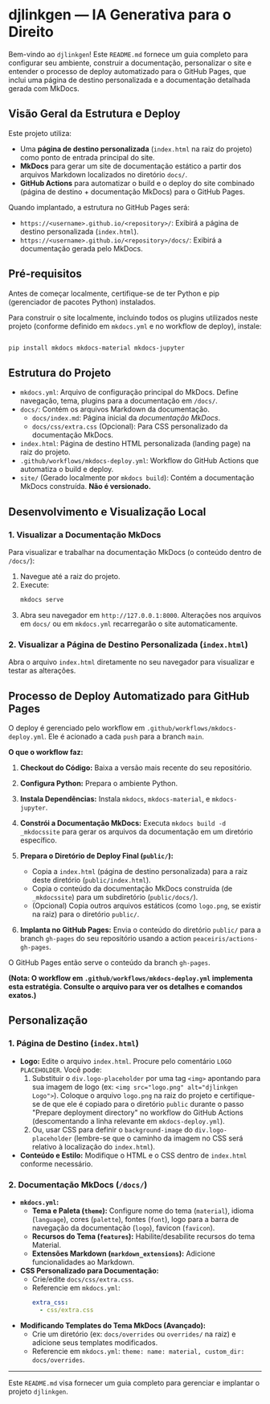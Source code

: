 # djlinkgen — IA Generativa para o Direito

Bem-vindo ao `djlinkgen`! Este `README.md` fornece um guia completo para configurar seu ambiente, construir a documentação, personalizar o site e entender o processo de deploy automatizado para o GitHub Pages, que inclui uma página de destino personalizada e a documentação detalhada gerada com MkDocs.

## Visão Geral da Estrutura e Deploy

Este projeto utiliza:
-   Uma **página de destino personalizada** (`index.html` na raiz do projeto) como ponto de entrada principal do site.
-   **MkDocs** para gerar um site de documentação estático a partir dos arquivos Markdown localizados no diretório `docs/`.
-   **GitHub Actions** para automatizar o build e o deploy do site combinado (página de destino + documentação MkDocs) para o GitHub Pages.

Quando implantado, a estrutura no GitHub Pages será:
-   `https://<username>.github.io/<repository>/`: Exibirá a página de destino personalizada (`index.html`).
-   `https://<username>.github.io/<repository>/docs/`: Exibirá a documentação gerada pelo MkDocs.

## Pré-requisitos

Antes de começar localmente, certifique-se de ter Python e pip (gerenciador de pacotes Python) instalados.

Para construir o site localmente, incluindo todos os plugins utilizados neste projeto (conforme definido em `mkdocs.yml` e no workflow de deploy), instale:
```bash

pip install mkdocs mkdocs-material mkdocs-jupyter
```

## Estrutura do Projeto

-   `mkdocs.yml`: Arquivo de configuração principal do MkDocs. Define navegação, tema, plugins para a documentação em `/docs/`.
-   `docs/`: Contém os arquivos Markdown da documentação.
    -   `docs/index.md`: Página inicial da *documentação MkDocs*.
    -   `docs/css/extra.css` (Opcional): Para CSS personalizado da documentação MkDocs.
-   `index.html`: Página de destino HTML personalizada (landing page) na raiz do projeto.
-   `.github/workflows/mkdocs-deploy.yml`: Workflow do GitHub Actions que automatiza o build e deploy.
-   `site/` (Gerado localmente por `mkdocs build`): Contém a documentação MkDocs construída. **Não é versionado.**

## Desenvolvimento e Visualização Local

### 1. Visualizar a Documentação MkDocs
Para visualizar e trabalhar na documentação MkDocs (o conteúdo dentro de `/docs/`):
1.  Navegue até a raiz do projeto.
2.  Execute:
    ```bash
    mkdocs serve
    ```
3.  Abra seu navegador em `http://127.0.0.1:8000`. Alterações nos arquivos em `docs/` ou em `mkdocs.yml` recarregarão o site automaticamente.

### 2. Visualizar a Página de Destino Personalizada (`index.html`)
Abra o arquivo `index.html` diretamente no seu navegador para visualizar e testar as alterações.

## Processo de Deploy Automatizado para GitHub Pages

O deploy é gerenciado pelo workflow em `.github/workflows/mkdocs-deploy.yml`. Ele é acionado a cada `push` para a branch `main`.

**O que o workflow faz:**
1.  **Checkout do Código:** Baixa a versão mais recente do seu repositório.
2.  **Configura Python:** Prepara o ambiente Python.
3.  **Instala Dependências:** Instala `mkdocs`, `mkdocs-material`, e `mkdocs-jupyter`.

4.  **Constrói a Documentação MkDocs:** Executa `mkdocs build -d _mkdocssite` para gerar os arquivos da documentação em um diretório específico.
5.  **Prepara o Diretório de Deploy Final (`public/`):**
    *   Copia a `index.html` (página de destino personalizada) para a raiz deste diretório (`public/index.html`).
    *   Copia o conteúdo da documentação MkDocs construída (de `_mkdocssite`) para um subdiretório (`public/docs/`).
    *   (Opcional) Copia outros arquivos estáticos (como `logo.png`, se existir na raiz) para o diretório `public/`.
6.  **Implanta no GitHub Pages:** Envia o conteúdo do diretório `public/` para a branch `gh-pages` do seu repositório usando a action `peaceiris/actions-gh-pages`.

O GitHub Pages então serve o conteúdo da branch `gh-pages`.

**(Nota: O workflow em `.github/workflows/mkdocs-deploy.yml` implementa esta estratégia. Consulte o arquivo para ver os detalhes e comandos exatos.)**

## Personalização

### 1. Página de Destino (`index.html`)
-   **Logo:** Edite o arquivo `index.html`. Procure pelo comentário `LOGO PLACEHOLDER`. Você pode:
    1.  Substituir o `div.logo-placeholder` por uma tag `<img>` apontando para sua imagem de logo (ex: `<img src="logo.png" alt="djlinkgen Logo">`). Coloque o arquivo `logo.png` na raiz do projeto e certifique-se de que ele é copiado para o diretório `public` durante o passo "Prepare deployment directory" no workflow do GitHub Actions (descomentando a linha relevante em `mkdocs-deploy.yml`).
    2.  Ou, usar CSS para definir o `background-image` do `div.logo-placeholder` (lembre-se que o caminho da imagem no CSS será relativo à localização do `index.html`).
-   **Conteúdo e Estilo:** Modifique o HTML e o CSS dentro de `index.html` conforme necessário.

### 2. Documentação MkDocs (`/docs/`)
-   **`mkdocs.yml`:**
    *   **Tema e Paleta (`theme`):** Configure nome do tema (`material`), idioma (`language`), cores (`palette`), fontes (`font`), logo para a barra de navegação da documentação (`logo`), favicon (`favicon`).
    *   **Recursos do Tema (`features`):** Habilite/desabilite recursos do tema Material.
    *   **Extensões Markdown (`markdown_extensions`):** Adicione funcionalidades ao Markdown.
-   **CSS Personalizado para Documentação:**
    *   Crie/edite `docs/css/extra.css`.
    *   Referencie em `mkdocs.yml`:
        ```yaml
        extra_css:
          - css/extra.css
        ```
-   **Modificando Templates do Tema MkDocs (Avançado):**
    *   Crie um diretório (ex: `docs/overrides` ou `overrides/` na raiz) e adicione seus templates modificados.
    *   Referencie em `mkdocs.yml`: `theme: name: material, custom_dir: docs/overrides`.

---

Este `README.md` visa fornecer um guia completo para gerenciar e implantar o projeto `djlinkgen`.
